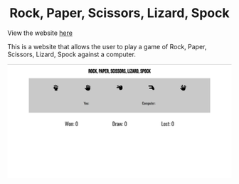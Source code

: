<h1 align="center">Rock, Paper, Scissors, Lizard, Spock</h1>

View the website [here](https://maxxkm.github.io/CI-Project-2)

This is a website that allows the user to play a game of Rock, Paper, Scissors, Lizard, Spock against a computer.

![](assets/readme-images/overview.png)


